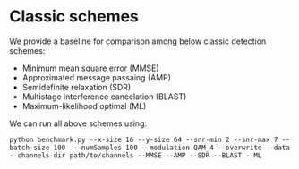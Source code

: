 # Classic schemes
We provide a baseline for comparison among below classic detection schemes:
- Minimum mean square error (MMSE)
- Approximated message passaing (AMP)
- Semidefinite relaxation (SDR)
- Multistage interference cancelation (BLAST)
- Maximum-likelihood optimal (ML)

We can run all above schemes using:
```
python benchmark.py --x-size 16 --y-size 64 --snr-min 2 --snr-max 7 --batch-size 100  --numSamples 100 --modulation QAM_4 --overwrite --data --channels-dir path/to/channels --MMSE --AMP --SDR --BLAST --ML

```
